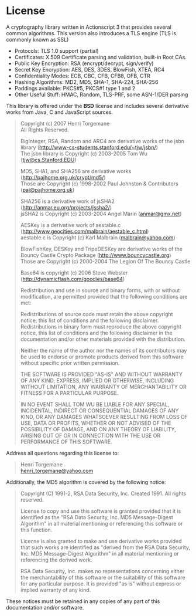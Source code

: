 # License

A cryptography library written in Actionscript 3 that provides several common algorithms. This version also introduces a TLS engine (TLS is commonly known as SSL)

- Protocols: TLS 1.0 support (partial)
- Certificates: X.509 Certificate parsing and validation, built-in Root CAs.
- Public Key Encryption: RSA (encrypt/decrypt, sign/verify)
- Secret Key Encryption: AES, DES, 3DES, BlowFish, XTEA, RC4
- Confidentiality Modes: ECB, CBC, CFB, CFB8, OFB, CTR
- Hashing Algorithms: MD2, MD5, SHA-1, SHA-224, SHA-256
- Paddings available: PKCS#5, PKCS#1 type 1 and 2
- Other Useful Stuff: HMAC, Random, TLS-PRF, some ASN-1/DER parsing

This library is offered under the **BSD** license and includes several derivative works from Java, C and JavaScript sources.

> Copyright (c) 2007 Henri Torgemane  
> All Rights Reserved.
>
> BigInteger, RSA, Random and ARC4 are derivative works of the jsbn library
> (http://www-cs-students.stanford.edu/~tjw/jsbn/)  
> The jsbn library is Copyright (c) 2003-2005  Tom Wu (tjw@cs.Stanford.EDU)
>
> MD5, SHA1, and SHA256 are derivative works (http://pajhome.org.uk/crypt/md5/)  
> Those are Copyright (c) 1998-2002 Paul Johnston & Contributors (paj@pajhome.org.uk)
>
> SHA256 is a derivative work of jsSHA2 (http://anmar.eu.org/projects/jssha2/)  
> jsSHA2 is Copyright (c) 2003-2004 Angel Marin (anmar@gmx.net)
>
> AESKey is a derivative work of aestable.c (http://www.geocities.com/malbrain/aestable_c.html)  
> aestable.c is Copyright (c) Karl Malbrain (malbrain@yahoo.com)
>
> BlowFishKey, DESKey and TripeDESKey are derivative works of the Bouncy Castle Crypto Package (http://www.bouncycastle.org)  
> Those are Copyright (c) 2000-2004 The Legion Of The Bouncy Castle
>
> Base64 is copyright (c) 2006 Steve Webster (http://dynamicflash.com/goodies/base64)
>
> Redistribution and use in source and binary forms, with or without modification,
> are permitted provided that the following conditions are met:
>
> Redistributions of source code must retain the above copyright notice, this list
> of conditions and the following disclaimer. Redistributions in binary form must
> reproduce the above copyright notice, this list of conditions and the following
> disclaimer in the documentation and/or other materials provided with the distribution.
>
> Neither the name of the author nor the names of its contributors may be used to endorse
> or promote products derived from this software without specific prior written permission.
>
> THE SOFTWARE IS PROVIDED "AS-IS" AND WITHOUT WARRANTY OF ANY KIND,
> EXPRESS, IMPLIED OR OTHERWISE, INCLUDING WITHOUT LIMITATION, ANY
> WARRANTY OF MERCHANTABILITY OR FITNESS FOR A PARTICULAR PURPOSE.
>
> IN NO EVENT SHALL TOM WU BE LIABLE FOR ANY SPECIAL, INCIDENTAL,
> INDIRECT OR CONSEQUENTIAL DAMAGES OF ANY KIND, OR ANY DAMAGES WHATSOEVER
> RESULTING FROM LOSS OF USE, DATA OR PROFITS, WHETHER OR NOT ADVISED OF
> THE POSSIBILITY OF DAMAGE, AND ON ANY THEORY OF LIABILITY, ARISING OUT
> OF OR IN CONNECTION WITH THE USE OR PERFORMANCE OF THIS SOFTWARE.

Address all questions regarding this license to:

> Henri Torgemane  
> henri_torgemane@yahoo.com

Additionally, the MD5 algorithm is covered by the following notice:

> Copyright (C) 1991-2, RSA Data Security, Inc. Created 1991. All rights reserved.
>
> License to copy and use this software is granted provided that it
> is identified as the "RSA Data Security, Inc. MD5 Message-Digest
> Algorithm" in all material mentioning or referencing this software
> or this function.
>
> License is also granted to make and use derivative works provided
> that such works are identified as "derived from the RSA Data
> Security, Inc. MD5 Message-Digest Algorithm" in all material
> mentioning or referencing the derived work.
>
> RSA Data Security, Inc. makes no representations concerning either
> the merchantability of this software or the suitability of this
> software for any particular purpose. It is provided "as is"
> without express or implied warranty of any kind.

These notices must be retained in any copies of any part of this
documentation and/or software.
